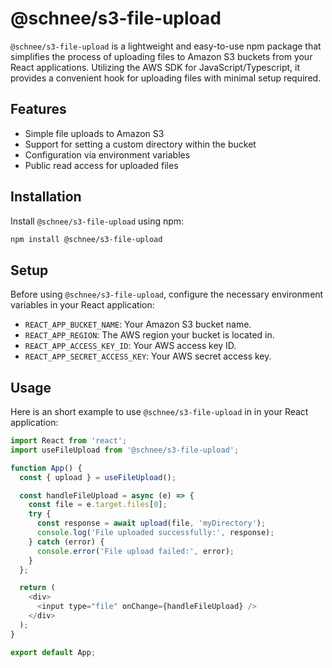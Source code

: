 # @schnee/s3-file-upload

`@schnee/s3-file-upload` is a lightweight and easy-to-use npm package that simplifies the process of uploading files to Amazon S3 buckets from your React applications. Utilizing the AWS SDK for JavaScript/Typescript, it provides a convenient hook for uploading files with minimal setup required.

## Features

- Simple file uploads to Amazon S3
- Support for setting a custom directory within the bucket
- Configuration via environment variables
- Public read access for uploaded files

## Installation

Install `@schnee/s3-file-upload` using npm:

```bash
npm install @schnee/s3-file-upload
```

## Setup

Before using `@schnee/s3-file-upload`, configure the necessary environment variables in your React application:

- `REACT_APP_BUCKET_NAME`: Your Amazon S3 bucket name.
- `REACT_APP_REGION`: The AWS region your bucket is located in.
- `REACT_APP_ACCESS_KEY_ID`: Your AWS access key ID.
- `REACT_APP_SECRET_ACCESS_KEY`: Your AWS secret access key.

## Usage

Here is an short example to use `@schnee/s3-file-upload` in in your React application:

```javascript
import React from 'react';
import useFileUpload from '@schnee/s3-file-upload';

function App() {
  const { upload } = useFileUpload();

  const handleFileUpload = async (e) => {
    const file = e.target.files[0];
    try {
      const response = await upload(file, 'myDirectory');
      console.log('File uploaded successfully:', response);
    } catch (error) {
      console.error('File upload failed:', error);
    }
  };

  return (
    <div>
      <input type="file" onChange={handleFileUpload} />
    </div>
  );
}

export default App;
```